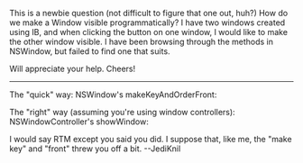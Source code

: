 This is a newbie question (not difficult to figure that one out, huh?) How do we make a Window visible programmatically? I have two windows created using IB, and when clicking the button on one window, I would like to make the other window visible. I have been browsing through the methods in NSWindow, but failed to find one that suits. 

Will appreciate your help. Cheers!

----

The "quick" way: NSWindow's     makeKeyAndOrderFront:

The "right" way (assuming you're using window controllers): NSWindowController's     showWindow:

I would say RTM except you said you did. I suppose that, like me, the "make key" and "front" threw you off a bit. --JediKnil
